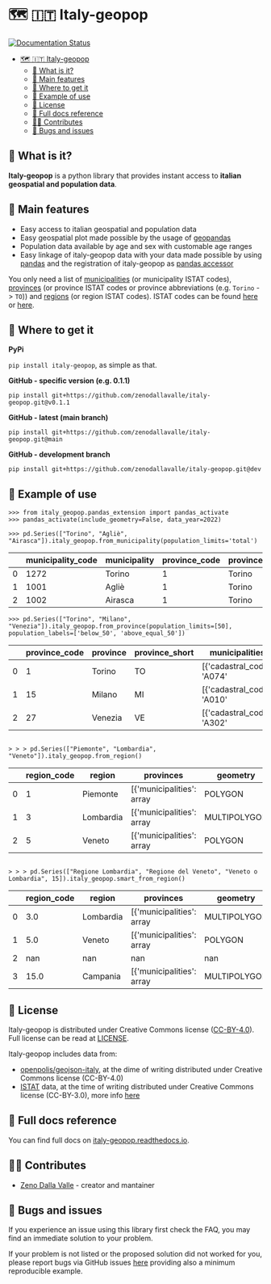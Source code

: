 # 🗺️ 🇮🇹 Italy-geopop

[![Documentation Status](https://readthedocs.org/projects/italy-geopop/badge/?version=latest)](https://italy-geopop.readthedocs.io/en/latest/?badge=latest)

- [🗺️ 🇮🇹 Italy-geopop](#️--italy-geopop)
  - [🧐 What is it?](#-what-is-it)
  - [🚀 Main features](#-main-features)
  - [🏪 Where to get it](#-where-to-get-it)
  - [🔌 Example of use](#-example-of-use)
  - [📖 License](#-license)
  - [🔎 Full docs reference](#-full-docs-reference)
  - [👩‍💻 Contributes](#-contributes)
  - [🐛 Bugs and issues](#-bugs-and-issues)

## 🧐 What is it?

**Italy-geopop** is a python library that provides instant access to **italian geospatial and population data**.

## 🚀 Main features

- Easy access to italian geospatial and population data
- Easy geospatial plot made possible by the usage of [geopandas](https://geopandas.org/en/stable/)
- Population data available by age and sex with customable age ranges
- Easy linkage of italy-geopop data with your data made possible by using [pandas](https://pandas.pydata.org/) and the registration of italy-geopop as [pandas accessor](https://pandas.pydata.org/docs/development/extending.html)

You only need a list of [municipalities](https://en.wikipedia.org/wiki/List_of_municipalities_of_Italy) (or municipality ISTAT codes), [provinces](https://en.wikipedia.org/wiki/Provinces_of_Italy) (or province ISTAT codes or province abbreviations (e.g. `Torino` -> `TO`)) and [regions](https://en.wikipedia.org/wiki/Regions_of_Italy) (or region ISTAT codes).
ISTAT codes can be found [here](https://it.wikipedia.org/wiki/Codice_ISTAT) or [here](https://dait.interno.gov.it/territorio-e-autonomie-locali/sut/elenco_codici_comuni.php).

## 🏪 Where to get it

**PyPi**

`pip install italy-geopop`, as simple as that.

**GitHub - specific version (e.g. 0.1.1)**

`pip install git+https://github.com/zenodallavalle/italy-geopop.git@v0.1.1`

**GitHub - latest (main branch)**

`pip install git+https://github.com/zenodallavalle/italy-geopop.git@main`

**GitHub - development branch**

`pip install git+https://github.com/zenodallavalle/italy-geopop.git@dev`

## 🔌 Example of use

```
>>> from italy_geopop.pandas_extension import pandas_activate
>>> pandas_activate(include_geometry=False, data_year=2022)
```

```
>>> pd.Series(["Torino", "Agliè", "Airasca"]).italy_geopop.from_municipality(population_limits='total')
```

|     | municipality_code | municipality | province_code | province | province_short | region   | region_code | cadastral_code | geometry     | population_F | population_M | population |
| --- | ----------------- | ------------ | ------------- | -------- | -------------- | -------- | ----------- | -------------- | ------------ | ------------ | ------------ | ---------- |
| 0   | 1272              | Torino       | 1             | Torino   | TO             | Piemonte | 1           | L219           | MULTIPOLYGON | 441686.0     | 407062.0     | 848748.0   |
| 1   | 1001              | Agliè        | 1             | Torino   | TO             | Piemonte | 1           | A074           | MULTIPOLYGON | 1347.0       | 1215.0       | 2562.0     |
| 2   | 1002              | Airasca      | 1             | Torino   | TO             | Piemonte | 1           | A109           | MULTIPOLYGON | 1793.0       | 1867.0       | 3660.0     |

```
>>> pd.Series(["Torino", "Milano", "Venezia"]).italy_geopop.from_province(population_limits=[50], population_labels=['below_50', 'above_equal_50'])
```

|     | province_code | province | province_short | municipalities             | region    | region_code | geometry     | below_50_F | above_equal_50_F | below_50_M | above_equal_50_M | below_50  | above_equal_50 |
| --- | ------------- | -------- | -------------- | -------------------------- | --------- | ----------- | ------------ | ---------- | ---------------- | ---------- | ---------------- | --------- | -------------- |
| 0   | 1             | Torino   | TO             | [{'cadastral_code': 'A074' | Piemonte  | 1           | POLYGON      | 550793.0   | 586366.0         | 572143.0   | 499068.0         | 1122936.0 | 1085434.0      |
| 1   | 15            | Milano   | MI             | [{'cadastral_code': 'A010' | Lombardia | 3           | MULTIPOLYGON | 857481.0   | 792711.0         | 898004.0   | 666434.0         | 1755485.0 | 1459145.0      |
| 2   | 27            | Venezia  | VE             | [{'cadastral_code': 'A302' | Veneto    | 5           | POLYGON      | 205100.0   | 224401.0         | 214116.0   | 193299.0         | 419216.0  | 417700.0       |

```

> > > pd.Series(["Piemonte", "Lombardia", "Veneto"]).italy_geopop.from_region()

```

|     | region_code | region    | provinces                 | geometry     | <3_F     | 3-11_F   | 11-19_F  | 19-25_F  | 25-50_F   | 50-65_F   | 65-75_F  | >=75_F   | <3_M     | 3-11_M   | 11-19_M  | 19-25_M  | 25-50_M   | 50-65_M   | 65-75_M  | >=75_M   | <3       | 3-11     | 11-19    | 19-25    | 25-50     | 50-65     | 65-75     | >=75      |
| --- | ----------- | --------- | ------------------------- | ------------ | -------- | -------- | -------- | -------- | --------- | --------- | -------- | -------- | -------- | -------- | -------- | -------- | --------- | --------- | -------- | -------- | -------- | -------- | -------- | -------- | --------- | --------- | --------- | --------- |
| 0   | 1           | Piemonte  | [{'municipalities': array | POLYGON      | 40122.0  | 131269.0 | 149768.0 | 112474.0 | 614252.0  | 506764.0  | 279224.0 | 348632.0 | 42361.0  | 138788.0 | 159618.0 | 123911.0 | 629878.0  | 490464.0  | 251918.0 | 236907.0 | 82483.0  | 270057.0 | 309386.0 | 236385.0 | 1244130.0 | 997228.0  | 531142.0  | 585539.0  |
| 1   | 3           | Lombardia | [{'municipalities': array | MULTIPOLYGON | 103867.0 | 336353.0 | 378153.0 | 274455.0 | 1520576.0 | 1144338.0 | 586818.0 | 716916.0 | 109087.0 | 356547.0 | 403719.0 | 303888.0 | 1572013.0 | 1135834.0 | 524720.0 | 475720.0 | 212954.0 | 692900.0 | 781872.0 | 578343.0 | 3092589.0 | 2280172.0 | 1111538.0 | 1192636.0 |
| 2   | 5           | Veneto    | [{'municipalities': array | POLYGON      | 48285.0  | 157284.0 | 182441.0 | 136850.0 | 718105.0  | 578543.0  | 291166.0 | 354328.0 | 51390.0  | 166176.0 | 194064.0 | 149055.0 | 737009.0  | 573454.0  | 267403.0 | 242192.0 | 99675.0  | 323460.0 | 376505.0 | 285905.0 | 1455114.0 | 1151997.0 | 558569.0  | 596520.0  |

```

> > > pd.Series(["Regione Lombardia", "Regione del Veneto", "Veneto o Lombardia", 15]).italy_geopop.smart_from_region()

```

|     | region_code | region    | provinces                 | geometry     | <3_F     | 3-11_F   | 11-19_F  | 19-25_F  | 25-50_F   | 50-65_F   | 65-75_F  | >=75_F   | <3_M     | 3-11_M   | 11-19_M  | 19-25_M  | 25-50_M   | 50-65_M   | 65-75_M  | >=75_M   | <3       | 3-11     | 11-19    | 19-25    | 25-50     | 50-65     | 65-75     | >=75      |
| --- | ----------- | --------- | ------------------------- | ------------ | -------- | -------- | -------- | -------- | --------- | --------- | -------- | -------- | -------- | -------- | -------- | -------- | --------- | --------- | -------- | -------- | -------- | -------- | -------- | -------- | --------- | --------- | --------- | --------- |
| 0   | 3.0         | Lombardia | [{'municipalities': array | MULTIPOLYGON | 103867.0 | 336353.0 | 378153.0 | 274455.0 | 1520576.0 | 1144338.0 | 586818.0 | 716916.0 | 109087.0 | 356547.0 | 403719.0 | 303888.0 | 1572013.0 | 1135834.0 | 524720.0 | 475720.0 | 212954.0 | 692900.0 | 781872.0 | 578343.0 | 3092589.0 | 2280172.0 | 1111538.0 | 1192636.0 |
| 1   | 5.0         | Veneto    | [{'municipalities': array | POLYGON      | 48285.0  | 157284.0 | 182441.0 | 136850.0 | 718105.0  | 578543.0  | 291166.0 | 354328.0 | 51390.0  | 166176.0 | 194064.0 | 149055.0 | 737009.0  | 573454.0  | 267403.0 | 242192.0 | 99675.0  | 323460.0 | 376505.0 | 285905.0 | 1455114.0 | 1151997.0 | 558569.0  | 596520.0  |
| 2   | nan         | nan       | nan                       | nan          | nan      | nan      | nan      | nan      | nan       | nan       | nan      | nan      | nan      | nan      | nan      | nan      | nan       | nan       | nan      | nan      | nan      | nan      | nan      | nan      | nan       | nan       | nan       | nan       |
| 3   | 15.0        | Campania  | [{'municipalities': array | MULTIPOLYGON | 65798.0  | 201345.0 | 239653.0 | 185798.0 | 909861.0  | 641838.0  | 320637.0 | 311913.0 | 69298.0  | 213525.0 | 253444.0 | 200452.0 | 907541.0  | 602405.0  | 288497.0 | 212415.0 | 135096.0 | 414870.0 | 493097.0 | 386250.0 | 1817402.0 | 1244243.0 | 609134.0  | 524328.0  |

## 📖 License

Italy-geopop is distributed under Creative Commons license ([CC-BY-4.0](https://creativecommons.org/licenses/by/4.0/)). Full license can be read at [LICENSE](https://github.com/zenodallavalle/italy-geopop/blob/main/LICENSE).

Italy-geopop includes data from:

- [openpolis/geojson-italy](https://github.com/openpolis/geojson-italy), at the dime of writing distributed under Creative Commons license (CC-BY-4.0)
- [ISTAT](https://www.istat.it/en/) data, at the time of writing distributed under Creative Commons license (CC-BY-3.0), more info [here](https://www.istat.it/en/legal-notice)

## 🔎 Full docs reference

You can find full docs on [italy-geopop.readthedocs.io](https://italy-geopop.readthedocs.io/).

## 👩‍💻 Contributes

- [Zeno Dalla Valle](https://github.com/zenodallavalle/italy-geopop) - creator and mantainer

## 🐛 Bugs and issues

If you experience an issue using this library first check the FAQ, you may find an immediate solution to your problem.

If your problem is not listed or the proposed solution did not worked for you, please report bugs via GitHub issues [here](https://github.com/zenodallavalle/italy-geopop/issues) providing also a minimum reproducible example.
